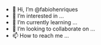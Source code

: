 - 👋 Hi, I’m @fabiohenriques
- 👀 I’m interested in ...
- 🌱 I’m currently learning ...
- 💞️ I’m looking to collaborate on ...
- 📫 How to reach me ...

<!---
fabiohenriques/fabiohenriques is a ✨ special ✨ repository because its `README.md` (this file) appears on your GitHub profile.
You can click the Preview link to take a look at your changes.
--->
